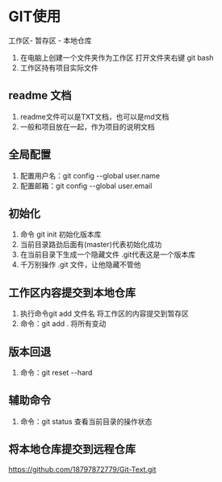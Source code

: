 # GIT使用

工作区- 暂存区 - 本地仓库

1. 在电脑上创建一个文件夹作为工作区
打开文件夹右键 git bash
3. 工作区持有项目实际文件

## readme 文档
1. readme文件可以是TXT文档，也可以是md文档
2. 一般和项目放在一起，作为项目的说明文档


## 全局配置
1. 配置用户名：git config --global user.name
2. 配置邮箱：git config --global user.email

## 初始化
1. 命令 git init 初始化版本库
2. 当前目录路劲后面有(master)代表初始化成功
3. 在当前目录下生成一个隐藏文件 .git代表这是一个版本库
4. 千万别操作 .git 文件，让他隐藏不管他


## 工作区内容提交到本地仓库
1. 执行命令git add 文件名 将工作区的内容提交到暂存区
2. 命令：git add . 将所有变动

## 版本回退
1. 命令：git reset --hard

## 辅助命令
1. 命令：git status 查看当前目录的操作状态


## 将本地仓库提交到远程仓库
https://github.com/18797872779/Git-Text.git

